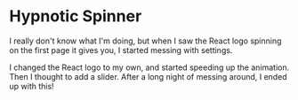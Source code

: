 # Hypnotic Spinner

I really don't know what I'm doing, but when I saw the React logo spinning on the first page it gives you, I started messing with settings.  

I changed the React logo to my own, and started speeding up the animation.  Then I thought to add a slider.  After a long night of messing around, I ended up with this!

